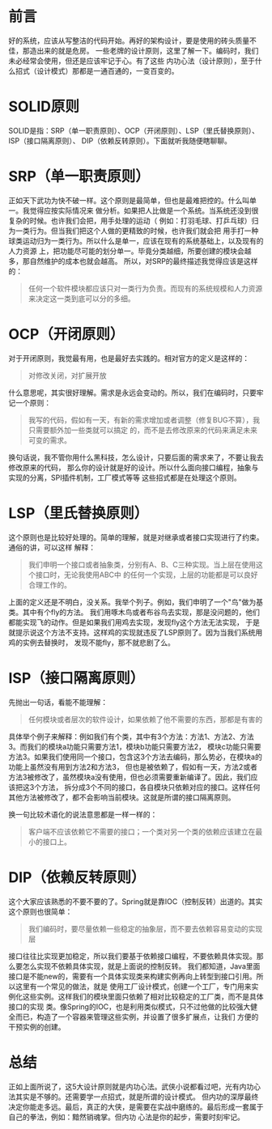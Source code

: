 # 前言
好的系统，应该从写整洁的代码开始。再好的架构设计，要是使用的砖头质量不佳，那造出来的就是危房。
一些老牌的设计原则，这里了解一下。编码时，我们未必经常会使用，但还是应该牢记于心。有了这些
内功心法（设计原则），至于什么招式（设计模式）那都是一通百通的，一变百变的。

# SOLID原则
SOLID是指：SRP（单一职责原则）、OCP（开闭原则）、LSP（里氏替换原则）、ISP（接口隔离原则）、
DIP（依赖反转原则）。下面就听我随便瞎聊聊。

# SRP（单一职责原则）
正如天下武功为快不破一样。这个原则是最简单，但也是最难把控的。什么叫单一。我觉得应按实际情况来
做分析。如果把人比做是一个系统。当系统还没到很复杂的时候。也许我们会把，用手处理的运动（
例如：打羽毛球、打乒乓球）归为一类行为。但当我们把这个人做的更精致的时候，也许我们就会把
用手打一种球类运动归为一类行为。所以什么是单一，应该在现有的系统基础上，以及现有的人力资源
上，把功能尽可能的划分单一。毕竟分类越细，所要创建的模块会越多，那自然维护的成本也就会越高。
所以，对SRP的最终描述我觉得应该是这样的：

> 任何一个软件模块都应该只对一类行为负责。而现有的系统规模和人力资源来决定这一类到底可以分的多细。

# OCP（开闭原则）
对于开闭原则，我觉最有用，也是最好去实践的。相对官方的定义是这样的：

> 对修改关闭，对扩展开放

什么意思呢，其实很好理解。需求是永远会变动的。所以，我们在编码时，只要牢记一个原则：

> 我写的代码，假如有一天，有新的需求增加或者调整（修复BUG不算），我只需要额外加一些类就可以搞定
的，而不是去修改原来的代码来满足未来可变的需求。

换句话说，我不管你用什么黑科技，怎么设计，只要后面的需求来了，不要让我去修改原来的代码，
那么你的设计就是好的设计。所以什么面向接口编程，抽象与实现的分离，SPI插件机制，工厂模式等等
这些招式都是在处理这个原则。

# LSP（里氏替换原则）
这个原则也是比较好处理的。简单的理解，就是对继承或者接口实现进行了约束。通俗的讲，可以这样
解释：

> 我们申明一个接口或者抽象类，分别有A、B、C三种实现。当上层在使用这个接口时，无论我使用ABC中
的任何一个实现，上层的功能都是可以良好合理工作的。

上面的定义还是不明白，没关系。我举个列子。例如，我们申明了一个"鸟"做为基类。其中有个fly的方法。
我们用啄木鸟或者布谷鸟去实现，那是没问题的，他们都能实现飞的动作。但是如果我们用鸡去实现，发现fly这个方法无法实现，
于是就提示说这个方法不支持。这样鸡的实现就违反了LSP原则了。因为当我们系统用鸡的实例去替换时，
发现不能fly，那不就悲剧了么。

# ISP（接口隔离原则）
先抛出一句话，看能不能理解：

> 任何模块或者层次的软件设计，如果依赖了他不需要的东西，那都是有害的

具体举个例子来解释：例如我们有个类，其中有3个方法：方法1、方法2、方法3。而我们的模块a功能只需要方法1，模块b功能只需要方法2，
模块c功能只需要方法3。如果我们使用同一个接口，包含这3个方法去编码，那么势必，在模块a的功能上虽然没有用到方法2和方法3，
但也是被依赖了，假如有一天，方法2或者方法3被修改了，虽然模块a没有使用，但也必须需要重新编译了。因此，我们应该把这3个方法，
拆分成3个不同的接口，各自模块只依赖对应的接口。这样任何其他方法被修改了，都不会影响当前模块。这就是所谓的接口隔离原则。

换一句比较术语化的说法意思都是一样一样的：

> 客户端不应该依赖它不需要的接口；一个类对另一个类的依赖应该建立在最小的接口上。

# DIP（依赖反转原则）
这个大家应该熟悉的不要不要的了。Spring就是靠IOC（控制反转）出道的。其实这个原则也很简单：

> 我们编码时，要尽量依赖一些稳定的抽象层，而不要去依赖容易变动的实现层

接口往往比实现更加稳定，所以我们要基于依赖接口编程，不要依赖具体实现。那么要怎么实现不依赖具体实现，就是上面说的控制反转。
我们都知道，Java里面接口是不能new的，需要有一个具体实现类来构建实例再向上转型到接口引用。所以这里有一个常见的做法，就是
使用工厂设计模式，创建一个工厂，专门用来实例化这些实例。这样我们的模块里面只依赖了相对比较稳定的工厂类，而不是具体接口的实现
类。像Spring的IOC，也是利用类似模式，只不过他做的比较强大健全而已，构造了一个容器来管理这些实例，并设置了很多扩展点，让我们
方便的干预实例的创建。

# 总结
正如上面所说了，这5大设计原则就是内功心法。武侠小说都看过吧，光有内功心法其实是不够的。还需要学一点招式，就是所谓的设计模式。
但内功的深厚最终决定你能走多远。最后，真正的大侠，是需要在实战中磨练的。最后形成一套属于自己的拳法，例如：黯然销魂掌。但内功
心法是你的起步，需要时刻牢记。